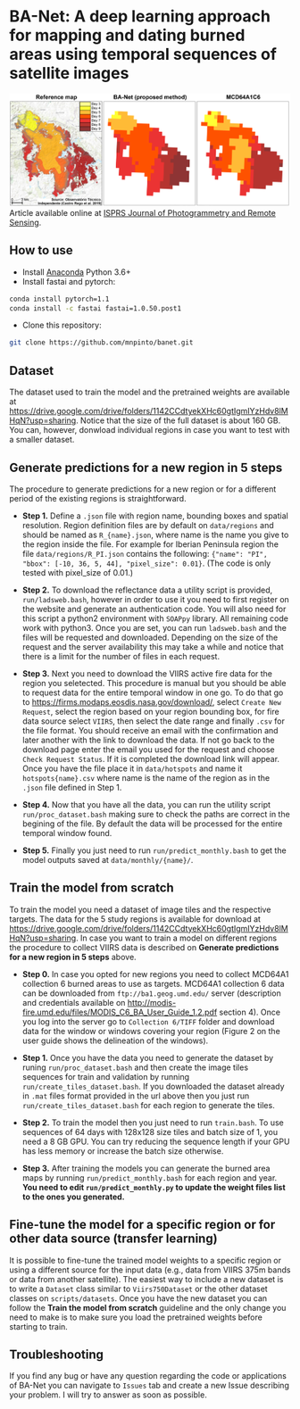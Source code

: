 # BA-Net: A deep learning approach for mapping and dating burned areas using temporal sequences of satellite images
![Graphical Abstract](img/graphical_abstract.jpg)
Article available online at [ISPRS Journal of Photogrammetry and Remote Sensing](https://authors.elsevier.com/a/1aN0a3I9x1YsQn).

## How to use 
* Install [Anaconda](https://www.anaconda.com/distribution/) Python 3.6+ 
* Install fastai and pytorch:
```bash
conda install pytorch=1.1
conda install -c fastai fastai=1.0.50.post1
```

* Clone this repository:
```bash
git clone https://github.com/mnpinto/banet.git
```

## Dataset
The dataset used to train the model and the pretrained weights are available at https://drive.google.com/drive/folders/1142CCdtyekXHc60gtIgmIYzHdv8lMHqN?usp=sharing. Notice that the size of the full dataset is about 160 GB. You can, however, donwload individual regions in case you want to test with a smaller dataset.

## Generate predictions for a new region in 5 steps
The procedure to generate predictions for a new region or for a different period of the existing regions is straightforward.

* **Step 1.** Define a `.json` file with region name, bounding boxes and spatial resolution. Region definition files are by default on `data/regions` and should be named as `R_{name}.json`, where name is the name you give to the region inside the file.
For example for Iberian Peninsula region the file `data/regions/R_PI.json` contains the following: `{"name": "PI", "bbox": [-10, 36, 5, 44], "pixel_size": 0.01}`. (The code is only tested with pixel_size of 0.01.)

* **Step 2.** To download the reflectance data a utility script is provided, `run/ladsweb.bash`, however in order to use it you need to first register on the website and generate an authentication code. You will also need for this script a python2 environment with `SOAPpy` library. All remaining code work with python3. Once you are set, you can run `ladsweb.bash` and the files will be requested and downloaded. Depending on the size of the request and the server availability this may take a while and notice that there is a limit for the number of files in each request.

* **Step 3.** Next you need to download the VIIRS active fire data for the region you seletected. This procedure is manual but you should be able to request data for the entire temporal window in one go. To do that go to https://firms.modaps.eosdis.nasa.gov/download/, select `Create New Request`, select the region based on your region bounding box, for fire data source select `VIIRS`, then select the date range and finally `.csv` for the file format. You should receive an email with the confirmation and later another with the link to download the data. If not go back to the download page enter the email you used for the request and choose `Check Request Status`. If it is completed the download link will appear. Once you have the file place it in `data/hotspots` and name it `hotspots{name}.csv` where name is the name of the region as in the `.json` file defined in Step 1.

* **Step 4.** Now that you have all the data, you can run the utility script `run/proc_dataset.bash` making sure to check the paths are correct in the begining of the file. By default the data will be processed for the entire temporal window found.

* **Step 5.** Finally you just need to run `run/predict_monthly.bash` to get the model outputs saved at `data/monthly/{name}/`. 

## Train the model from scratch
To train the model you need a dataset of image tiles and the respective targets. The data for the 5 study regions is available for download at https://drive.google.com/drive/folders/1142CCdtyekXHc60gtIgmIYzHdv8lMHqN?usp=sharing. In case you want to train a model on different regions the procedure to collect VIIRS data is described on **Generate predictions for a new region in 5 steps** above. 

* **Step 0.** In case you opted for new regions you need to collect MCD64A1 collection 6 burned areas to use as targets. MCD64A1 collection 6 data can be downloaded from `ftp://ba1.geog.umd.edu/` server (description and credentials available on http://modis-fire.umd.edu/files/MODIS_C6_BA_User_Guide_1.2.pdf section 4). Once you log into the server go to `Collection 6/TIFF` folder and download data for the window or windows covering your region (Figure 2 on the user guide shows the delineation of the windows).

* **Step 1.** Once you have the data you need to generate the dataset by runing `run/proc_dataset.bash` and then create the image tiles sequences for train and validation by running `run/create_tiles_dataset.bash`. If you downloaded the dataset already in `.mat` files format provided in the url above then you just run `run/create_tiles_dataset.bash` for each region to generate the tiles.

* **Step 2.** To train the model then you just need to run `train.bash`. To use sequences of 64 days with 128x128 size tiles and batch size of 1, you need a 8 GB GPU. You can try reducing the sequence length if your GPU has less memory or increase the batch size otherwise.

* **Step 3.** After training the models you can generate the burned area maps by running `run/predict_monthly.bash` for each region and year. **You need to edit `run/predict_monthly.py` to update the weight files list to the ones you generated.** 

## Fine-tune the model for a specific region or for other data source (transfer learning)
It is possible to fine-tune the trained model weights to a specific region or using a different source for the input data (e.g., data from VIIRS 375m bands or data from another satellite). The easiest way to include a new dataset is to write a `Dataset` class similar to `Viirs750Dataset` or the other dataset classes on `scripts/datasets`. Once you have the new dataset you can follow the **Train the model from scratch** guideline and the only change you need to make is to make sure you load the pretrained weights before starting to train.

## Troubleshooting
If you find any bug or have any question regarding the code or applications of BA-Net you can navigate to `Issues` tab and create a new Issue describing your problem. I will try to answer as soon as possible.
